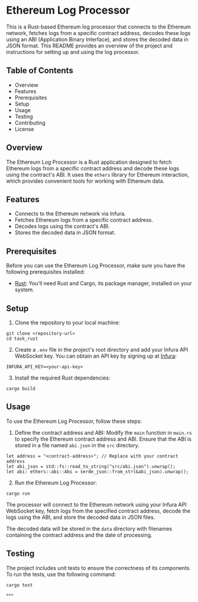 # Ethereum Log Processor

This is a Rust-based Ethereum log processor that connects to the Ethereum network, fetches logs from a specific contract address, decodes these logs using an ABI (Application Binary Interface), and stores the decoded data in JSON format. This README provides an overview of the project and instructions for setting up and using the log processor.

## Table of Contents
- Overview
- Features
- Prerequisites
- Setup
- Usage
- Testing
- Contributing
- License

## Overview

The Ethereum Log Processor is a Rust application designed to fetch Ethereum logs from a specific contract address and decode these logs using the contract's ABI. It uses the `ethers` library for Ethereum interaction, which provides convenient tools for working with Ethereum data.

## Features

- Connects to the Ethereum network via Infura.
- Fetches Ethereum logs from a specific contract address.
- Decodes logs using the contract's ABI.
- Stores the decoded data in JSON format.

## Prerequisites

Before you can use the Ethereum Log Processor, make sure you have the following prerequisites installed:

- [Rust](https://www.rust-lang.org/): You'll need Rust and Cargo, its package manager, installed on your system.

## Setup

1. Clone the repository to your local machine:

```
git clone <repository-url>
cd task_rust
```

2. Create a `.env` file in the project's root directory and add your Infura API WebSocket key. You can obtain an API key by signing up at [Infura](https://infura.io/):
```
INFURA_API_KEY=<your-api-key>
```

3. Install the required Rust dependencies:
```
cargo build
```

## Usage

To use the Ethereum Log Processor, follow these steps:

1. Define the contract address and ABI: Modify the `main` function in `main.rs` to specify the Ethereum contract address and ABI. Ensure that the ABI is stored in a file named `abi.json` in the `src` directory.

```
let address = "<contract-address>"; // Replace with your contract address
let abi_json = std::fs::read_to_string("src/abi.json").unwrap();
let abi: ethers::abi::Abi = serde_json::from_str(&abi_json).unwrap();
```


2. Run the Ethereum Log Processor:

```cargo run```


The processor will connect to the Ethereum network using your Infura API WebSocket key, fetch logs from the specified contract address, decode the logs using the ABI, and store the decoded data in JSON files.

The decoded data will be stored in the `data` directory with filenames containing the contract address and the date of processing.

## Testing

The project includes unit tests to ensure the correctness of its components. To run the tests, use the following command:

```cargo test```

"""
